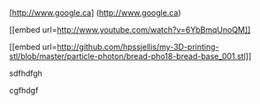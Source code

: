 

[http://www.google.ca] (http://www.google.ca)



[[embed url=http://www.youtube.com/watch?v=6YbBmqUnoQM]]




[[embed url=http://github.com/hpssjellis/my-3D-printing-stl/blob/master/particle-photon/bread-pho18-bread-base_001.stl]]


sdfhdfgh



cgfhdgf
